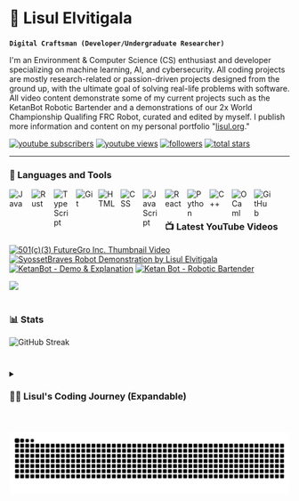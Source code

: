 # 🦢 Lisul Elvitigala

**`Digital Craftsman (Developer/Undergraduate Researcher)`**

I'm an Environment & Computer Science (CS) enthusiast and developer specializing on machine learning, AI, and cybersecurity. All coding projects are mostly research-related or passion-driven projects designed from the ground up, with the ultimate goal of solving real-life problems with software. All video content demonstrate some of my current projects such as the KetanBot Robotic Bartender and a demonstrations of our 2x World Championship Qualifing FRC Robot, curated and edited by myself. I publish more information and content on my personal portfolio "[lisul.org][website]."

   <p align="left">
      <a href="https://www.youtube.com/@lisule?sub_confirmation=1">
         <img alt="youtube subscribers" title="Subscribe to my YouTube channel" src="https://custom-icon-badges.demolab.com/youtube/channel/subscribers/UC3gbsCw3p7KLWinTEy7Z5Pg?color=%23E05D44&label=SUBSCRIBE&logo=video&logoColor=white&style=for-the-badge&labelColor=CE4630"/></a> 
      <a href="https://www.youtube.com/@lisule">
         <img alt="youtube views" title="YouTube views" src="https://custom-icon-badges.demolab.com/youtube/channel/views/UC3gbsCw3p7KLWinTEy7Z5Pg?color=%23E1AD0E&logo=eye&logoColor=white&style=for-the-badge&labelColor=C79600"/></a> 
      <a href="https://github.com/elvitigalalis?tab=followers">
         <img alt="followers" title="Follow me on Github" src="https://custom-icon-badges.demolab.com/github/followers/elvitigalalis?color=236ad3&labelColor=1155ba&style=for-the-badge&logo=person-add&label=Follow&logoColor=white"/></a>
      <a href="https://github.com/elvitigalalis?tab=repositories&sort=stargazers">
         <img alt="total stars" title="Total stars on GitHub" src="https://custom-icon-badges.demolab.com/github/stars/elvitigalalis?color=55960c&style=for-the-badge&labelColor=488207&logo=star"/></a>
   </p>

---

### 🧰 Languages and Tools

<img align="left" alt="Java" width="30px" style="padding-right:10px;" src="https://cdn.jsdelivr.net/gh/devicons/devicon/icons/java/java-original.svg"/>
<img align="left" alt="Rust" width="30px" style="padding-right:10px;" src="https://cdn.jsdelivr.net/gh/devicons/devicon@latest/icons/rust/rust-original.svg"/>
<img align="left" alt="TypeScript" width="30px" style="padding-right:10px;" src="https://cdn.jsdelivr.net/gh/devicons/devicon/icons/typescript/typescript-plain.svg" />
<img align="left" alt="Git" width="30px" style="padding-right:10px;" src="https://cdn.jsdelivr.net/gh/devicons/devicon/icons/git/git-original.svg" />
<img align="left" alt="HTML" width="30px" style="padding-right:10px;" src="https://cdn.jsdelivr.net/gh/devicons/devicon/icons/html5/html5-plain.svg" />
<img align="left" alt="CSS" width="30px" style="padding-right:10px;" src="https://cdn.jsdelivr.net/gh/devicons/devicon/icons/css3/css3-plain.svg" />
<img align="left" alt="JavaScript" width="30px" style="padding-right:10px;" src="https://cdn.jsdelivr.net/gh/devicons/devicon/icons/javascript/javascript-plain.svg" />
<img align="left" alt="React" width="30px" style="padding-right:10px;" src="https://cdn.jsdelivr.net/gh/devicons/devicon/icons/react/react-original.svg" />
<img align="left" alt="Python" width="30px" style="padding-right:10px;" src="https://cdn.jsdelivr.net/gh/devicons/devicon/icons/python/python-plain.svg" />
<img align="left" alt="C++" width="30px" style="padding-right:10px;" src="https://cdn.jsdelivr.net/gh/devicons/devicon/icons/cplusplus/cplusplus-line.svg" />
<img align="left" alt="OCaml" width="30px" style="padding-right:10px;" src="https://cdn.jsdelivr.net/gh/devicons/devicon@latest/icons/ocaml/ocaml-original.svg" />
<img align="left" alt="GitHub" width="30px" style="padding-right:10px;" src="https://cdn.jsdelivr.net/gh/devicons/devicon/icons/github/github-original.svg" />

<br />

#

### 📺 Latest YouTube Videos

<!-- BEGIN YOUTUBE-CARDS -->
[![501(c)(3) FutureGro Inc. Thumbnail Video](https://ytcards.demolab.com/?id=46AWqGrL1JE&title=501%28c%29%283%29+FutureGro+Inc.+Thumbnail+Video&lang=en&timestamp=1692984949&background_color=%230d1117&title_color=%23ffffff&stats_color=%23dedede&max_title_lines=1&width=250&border_radius=5 "501(c)(3) FutureGro Inc. Thumbnail Video")](https://www.youtube.com/watch?v=46AWqGrL1JE)
[![SyossetBraves Robot Demonstration by Lisul Elvitigala](https://ytcards.demolab.com/?id=6EYJzMOUVr0&title=SyossetBraves+Robot+Demonstration+by+Lisul+Elvitigala&lang=en&timestamp=1686625561&background_color=%230d1117&title_color=%23ffffff&stats_color=%23dedede&max_title_lines=1&width=250&border_radius=5 "SyossetBraves Robot Demonstration by Lisul Elvitigala")](https://www.youtube.com/watch?v=6EYJzMOUVr0)
[![KetanBot - Demo & Explanation](https://ytcards.demolab.com/?id=E42a9Vety20&title=KetanBot+-+Demo+%26+Explanation&lang=en&timestamp=1686625356&background_color=%230d1117&title_color=%23ffffff&stats_color=%23dedede&max_title_lines=1&width=250&border_radius=5 "KetanBot - Demo & Explanation")](https://www.youtube.com/watch?v=E42a9Vety20)
[![Ketan Bot - Robotic Bartender](https://ytcards.demolab.com/?id=O8UBXYZ1Izg&title=Ketan+Bot+-+Robotic+Bartender&lang=en&timestamp=1681910037&background_color=%230d1117&title_color=%23ffffff&stats_color=%23dedede&max_title_lines=1&width=250&border_radius=5 "Ketan Bot - Robotic Bartender")](https://www.youtube.com/watch?v=O8UBXYZ1Izg)
<!-- END YOUTUBE-CARDS -->

[<img src="https://custom-icon-badges.demolab.com/badge/-Subscribe%20For%20More-red?style=for-the-badge&logo=video&logoColor=white"/>](https://www.youtube.com/@lisule?sub_confirmation=1)

#

### 📊 Stats

<!-- ![Lisul's GitHub stats](https://github-readme-stats.vercel.app/api?username=elvitigalalis&show_icons=true&theme=gruvbox) -->

![GitHub Streak](https://streak-stats.demolab.com?user=elvitigalalis&theme=gruvbox&border_radius=4.5) 

#

<details>
 <summary><h3>👨‍💻 Lisul's Coding Journey (Expandable)</h3></summary>
   I started coding in sixth grade, particularly with the onset of scratch.mit.edu with a passion to learn everything I could about sofware engineering – in block-coding, that is. The passion transitioned into remixing several advanced games, customizing them, and publishing them under my username – which I did garner a hefty community for. This then transitioned into leading the middle school's Coding Club under the supervision of Mrs. Lisa Capulong. I was the president, and would invite guest speakers from Hatch (a similar program to Scratch) to share their collegiate-level experiences in programming as well as presenting my own slideshows in front of the club. However, I had always desired more than simple block coding. Fast forward a year in managing the Coding Club, I began to teach the more advanced topic of the Python processing language with a friend of mine. We self-learned the topic through w3schools and transferred our knowledge to slides, presenting them in front of the entire audience. This was when I started to love programming as not a medium for games, but more of the ink for actually useful applications. I would continue to create simple applications in Python, such as a number randomizer, Tic-tac-toe simple AIs, etc. Then came high school, where I would fall in love with the world of robotics. I partook in the FIRST Tech Challenge (FTC) team of Syosset High School, where I mostly worked on the hardware and business aspects of team. My dad then recommended me to learn Java, which I promptly did over a night, and that's when I joined the software side of robotics. I transitioned into joining the FIRST Robotics Competition (FRC) team 9016 (Syosset Supersonics), which was a large step up from FTC, but a new opportunity since we were a rookie team starting up that year. I led the programming efforts in creating a swerve drive and arcade drive robot, where the knowledge I gained from working with the hardware in FTC helped me see programming/IoT connections between FRC parts. I would also be responsible for leading our efforts in creating the Limelight camera vision system for our robot, as well as intake & outtake operations. This was in the junior year of my high school, and we would meet for several hours each and every day to work on this robot. After several days of tiresome work, we ended up creating a stellar robot that won the Rookie All Star award as well as a wildcard to go to the FIRST Robotics Competition World Championship in Houston, Texas. I was ecstatic, even though we didn't place too well in the championships. Come next year, I would triple the efficiency of all our drivetrain systems, as well as upgrade our camera vision system into a fully-functional robot visualization system similar to Tesla's. It could approximate the position of the robot based on the positions of certain markers (known as April Tags) on the pre-determined field. This was revolutionary for our robot, and we would use this implementation to add auto-aiming for our robot as well as auto-alignment, which were extremely important for that year's event. We ended up sweeping the competition with a 1st place finish during our Regional, as Team captains of the winning alliance, securing us another spot in the FIRST Robotics Championships at Houston, Texas. This was a big turning point in establishing my deep interest in robotics and neural networking / machine learning, which I had to make from scratch for the camera vision system as well as the robot localization. I also dabbled into web development through the Coding and Web Development Club which I was so fortunate to be the president of. This culminated into me making lisul.org, my personal portfolio based on the language React.js and HTML+CS. All of these acquired projects under my belt were sometimes challenging to learn/understand, however, they twisted my brain in ways I loved, which is why I continue to love Information Systems as well as Computer Science throughout college.

[website]: https://lisul.org
[youtube]: https://youtube.com/@lisule
</details>

#

<picture>
  <!-- This source will be used if the user prefers a dark color scheme -->
  <source media="(prefers-color-scheme: dark)" srcset="https://raw.githubusercontent.com/elvitigalalis/elvitigalalis/output/github-contribution-grid-snake-dark.svg" />
  <!-- This source will be used if the user prefers a light color scheme -->
  <source media="(prefers-color-scheme: light)" srcset="https://raw.githubusercontent.com/elvitigalalis/elvitigalalis/output/github-contribution-grid-snake.svg" />
  <!-- This img element is used as a fallback -->
  <img alt="github-snake" src="https://raw.githubusercontent.com/elvitigalalis/elvitigalalis/output/github-contribution-grid-snake.svg" />
</picture>
